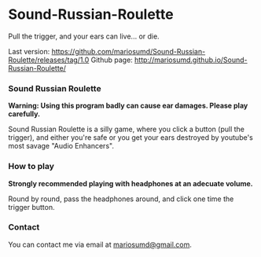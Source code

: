 # Sound-Russian-Roulette
Pull the trigger, and your ears can live... or die.

Last version: https://github.com/mariosumd/Sound-Russian-Roulette/releases/tag/1.0
Github page: http://mariosumd.github.io/Sound-Russian-Roulette/

### Sound Russian Roulette
**Warning: Using this program badly can cause ear damages. Please play carefully.**

Sound Russian Roulette is a silly game, where you click a button (pull the trigger), and either you're safe or you get your ears destroyed by youtube's most savage "Audio Enhancers".

### How to play
**Strongly recommended playing with headphones at an adecuate volume.**

Round by round, pass the headphones around, and click one time the trigger button.


### Contact
You can contact me via email at mariosumd@gmail.com.
